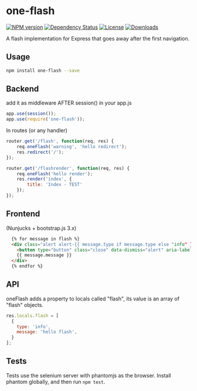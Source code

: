# one-flash

[![NPM version][npm-image]][npm-url]
[![Dependency Status][david-image]][david-url]
[![License][license-image]][license-url]
[![Downloads][downloads-image]][downloads-url]


A flash implementation for Express that goes away after the first navigation.

## Usage

```bash
npm install one-flash --save
```

## Backend

add it as middleware AFTER session() in your app.js
```js
app.use(session());
app.use(require('one-flash'));
```

In routes (or any handler)
```js
router.get('/flash', function(req, res) {
    req.oneFlash('warning', 'hello redirect');
    res.redirect('/');
});

router.get('/flashrender', function(req, res) {
    req.oneFlash('hello render');
    res.render('index', {
        title: 'Index - TEST'
    });
});
```

## Frontend

(Nunjucks + bootstrap.js 3.x)
```html
  {% for message in flash %}
  <div class="alert alert-{{ message.type if message.type else "info" }} alert-dismissible" role="alert">
    <button type="button" class="close" data-dismiss="alert" aria-label="Close"><span aria-hidden="true">&times;</span></button>
    {{ message.message }}
  </div>
  {% endfor %}
```

## API
oneFlash adds a property to locals called "flash", its value is an array of "flash" objects.
```js
res.locals.flash = [
  {
    type: 'info',
    message: 'hello flash',
  }
];

```

## Tests

Tests use the selenium server with phantomjs as the browser. Install phantom globally, and then run ```npm test```.

[npm-image]: https://img.shields.io/npm/v/flash.svg?style=flat-square
[npm-url]: https://npmjs.org/package/flash

[david-image]: https://david-dm.org/logwingzero/one-flash.svg
[david-url]: https://david-dm.org/logwingzero/one-flash

[license-image]: http://img.shields.io/npm/l/one-flash.svg?style=flat-square
[license-url]: LICENSE

[downloads-image]: http://img.shields.io/npm/dm/one-flash.svg?style=flat-square
[downloads-url]: https://npmjs.org/package/one-flash

[gittip-image]: https://img.shields.io/gittip/jonathanong.svg?style=flat-square
[gittip-url]: https://www.gittip.com/lordwingzero/